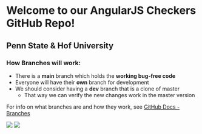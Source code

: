 <h1>Welcome to our AngularJS Checkers GitHub Repo!</h1>

<h2>Penn State & Hof University</h2>

<h3>How Branches will work:</h3>

-   There is a **main** branch which holds the **working bug-free code**
-   Everyone will have their **own** branch for development
-   We should consider having a **dev** branch that is a clone of master
    -   That way we can verify the new changes work in the master version

For info on what branches are and how they work, see [GitHub Docs - Branches](https://docs.github.com/en/github/collaborating-with-pull-requests/proposing-changes-to-your-work-with-pull-requests/about-branches)

![](https://docs.github.com/assets/images/help/branches/pr-retargeting-diagram1.png)
![](https://docs.github.com/assets/images/help/branches/pr-retargeting-diagram2.png)
